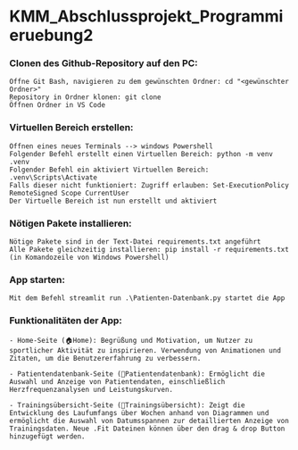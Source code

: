 # KMM_Abschlussprojekt_Programmieruebung2
### Clonen des Github-Repository auf den PC:

    Öffne Git Bash, navigieren zu dem gewünschten Ordner: cd "<gewünschter Ordner>"
    Repository in Ordner klonen: git clone
    Öffnen Ordner in VS Code

### Virtuellen Bereich erstellen:

    Öffnen eines neues Terminals --> windows Powershell
    Folgender Befehl erstellt einen Virtuellen Bereich: python -m venv .venv
    Folgender Befehl ein aktiviert Virtuellen Bereich: .venv\Scripts\Activate
    Falls dieser nicht funktioniert: Zugriff erlauben: Set-ExecutionPolicy RemoteSigned Scope CurrentUser
    Der Virtuelle Bereich ist nun erstellt und aktiviert

### Nötigen Pakete installieren:

    Nötige Pakete sind in der Text-Datei requirements.txt angeführt
    Alle Pakete gleichzeitig installieren: pip install -r requirements.txt (in Komandozeile von Windows Powershell)

### App starten:

    Mit dem Befehl streamlit run .\Patienten-Datenbank.py startet die App

### Funktionalitäten der App:

    - Home-Seite (🏠Home): Begrüßung und Motivation, um Nutzer zu sportlicher Aktivität zu inspirieren. Verwendung von Animationen und Zitaten, um die Benutzererfahrung zu verbessern.

    - Patientendatenbank-Seite (🏥Patientendatenbank): Ermöglicht die Auswahl und Anzeige von Patientendaten, einschließlich Herzfrequenzanalysen und Leistungskurven.

    - Trainingsübersicht-Seite (🏃Trainingsübersicht): Zeigt die Entwicklung des Laufumfangs über Wochen anhand von Diagrammen und ermöglicht die Auswahl von Datumsspannen zur detaillierten Anzeige von Trainingsdaten. Neue .Fit Dateinen können über den drag & drop Button hinzugefügt werden.